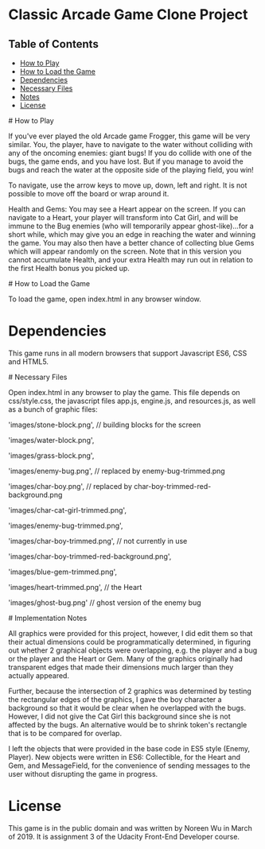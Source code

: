 # Classic Arcade Game Clone Project

## Table of Contents

- [How to Play](#howtoplay)
- [How to Load the Game](#howtoloadthegame)
- [Dependencies](#dependencies)
- [Necessary Files](#necessaryfiles)
- [Notes](#notes)
- [License](#license)


<a name="howtoplay">
# How to Play

If you've ever played the old Arcade game Frogger, this game will be very similar.
You, the player, have to navigate to the water without colliding with any of the
oncoming enemies: giant bugs! If you do collide with one of the bugs, the game
ends, and you have lost. But if you manage to avoid the bugs and reach the
water at the opposite side of the playing field, you win!

To navigate, use the arrow keys to move up, down, left and right. It is not possible
to move off the board or wrap around it.

Health and Gems: You may see a Heart appear on the screen. If you can navigate to
a Heart, your player will transform into Cat Girl, and will be immune to the Bug enemies
(who will temporarily appear ghost-like)...for a short while, which may give you
an edge in reaching the water and winning the game. You may also then have a
better chance of collecting blue Gems which will appear randomly on the screen.
Note that in this version you cannot accumulate Health, and your extra Health
may run out in relation to the first Health bonus you picked up.

<a name="howtoloadthegame">
# How to Load the Game

To load the game, open index.html in any browser window.

# Dependencies

This game runs in all modern browsers that support Javascript ES6, CSS and HTML5.

<a name="necessaryfiles">
# Necessary Files

Open index.html in any browser to play the game. This file depends on css/style.css,
the javascript files app.js, engine.js, and resources.js, as well as a bunch
of graphic files:

'images/stone-block.png',            // building blocks for the screen

'images/water-block.png',

'images/grass-block.png',

'images/enemy-bug.png',              // replaced by enemy-bug-trimmed.png

'images/char-boy.png',               // replaced by char-boy-trimmed-red-background.png

'images/char-cat-girl-trimmed.png',

'images/enemy-bug-trimmed.png',

'images/char-boy-trimmed.png',       // not currently in use

'images/char-boy-trimmed-red-background.png',   

'images/blue-gem-trimmed.png',

'images/heart-trimmed.png',          // the Heart

'images/ghost-bug.png'               // ghost version of the enemy bug


<a name="notes">
# Implementation Notes

All graphics were provided for this project, however, I did edit them so that
their actual dimensions could be programmatically determined, in figuring out
whether 2 graphical objects were overlapping, e.g. the player and a bug or
the player and the Heart or Gem. Many of the graphics originally had transparent
edges that made their dimensions much larger than they actually appeared.

Further, because the intersection of 2 graphics was determined by testing the rectangular
edges of the graphics, I gave the boy character a background so that it would be clear
when he overlapped with the bugs. However, I did not give the Cat Girl
this background since she is not affected by the bugs. An alternative would
be to shrink token's rectangle that is to be compared for overlap.

I left the objects that were provided in the base code in ES5 style (Enemy, Player).
New objects were written in ES6: Collectible, for the Heart and Gem, and
MessageField, for the convenience of sending messages to the user without
disrupting the game in progress.



# License

This game is in the public domain and was written by Noreen Wu in March of 2019.
It is assignment 3 of the Udacity Front-End Developer course.
